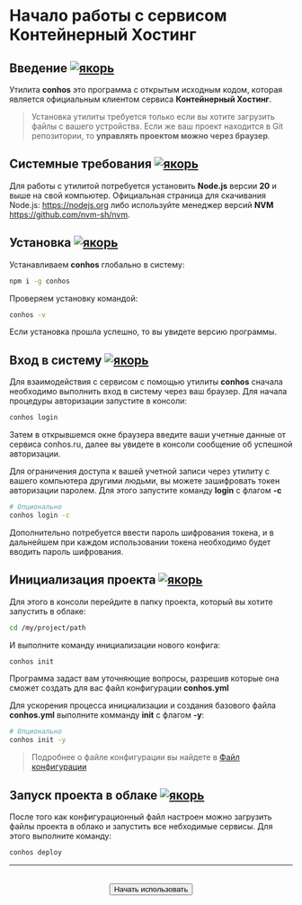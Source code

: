 # Начало работы с сервисом Контейнерный Хостинг

## Введение [![якорь](https://conhos.ru/images/icons/link.svg)](#intro)

Утилита **conhos** это программа с открытым исходным кодом, которая является официальным клиентом сервиса **Контейнерный Хостинг**.

> Установка утилиты требуется только если вы хотите загрузить файлы с вашего устройства. Если же ваш проект находится в Git репозитории, то **управлять проектом можно через браузер**.

## Системные требования [![якорь](https://conhos.ru/images/icons/link.svg)](#requirements)

Для работы с утилитой потребуется установить **Node.js** версии **20** и выше на свой компьютер. Официальная страница для скачивания Node.js: https://nodejs.org либо используйте менеджер версий **NVM** https://github.com/nvm-sh/nvm.

## Установка [![якорь](https://conhos.ru/images/icons/link.svg)](#install)

Устанавливаем **conhos** глобально в систему:

```sh
npm i -g conhos
```

Проверяем установку командой:

```sh
conhos -v
```

Если установка прошла успешно, то вы увидете версию программы.

## Вход в систему [![якорь](https://conhos.ru/images/icons/link.svg)](#login)

Для взаимодействия с сервисом с помощью утилиты **conhos** сначала необходимо выполнить вход в систему через ваш браузер.
Для начала процедуры авторизации запустите в консоли:

```sh
conhos login
```

Затем в открывшемся окне браузера введите ваши учетные данные от сервиса conhos.ru, далее вы увидете в консоли сообщение об успешной авторизации.

Для ограничения доступа к вашей учетной записи через утилиту с вашего компьютера другими людьми, вы можете зашифровать токен авторизации паролем.
Для этого запустите команду **login** с флагом **-с**

```sh
# Опционально
conhos login -c
```

Дополнительно потребуется ввести пароль шифрования токена, и в дальнейшем при каждом использовании токена необходимо будет вводить пароль шифрования.

## Инициализация проекта [![якорь](https://conhos.ru/images/icons/link.svg)](#init)

Для этого в консоли перейдите в папку проекта, который вы хотите запустить в облаке:

```sh
cd /my/project/path
```

И выполните команду инициализации нового конфига:

```sh
conhos init
```

Программа задаст вам уточняющие вопросы, разрешив которые она сможет создать для вас файл конфигурации **conhos.yml**

Для ускорения процесса инициализации и создания базового файла **conhos.yml** выполните комманду **init** с флагом **-y**:

```sh
# Опционально
conhos init -y
```

> Подробнее о файле конфигурации вы найдете в [Файл конфигурации](./ConfigFile.md#пример_файла_конфигурации)

## Запуск проекта в облаке [![якорь](https://conhos.ru/images/icons/link.svg)](#deploy)

После того как конфигурационный файл настроен можно загрузить файлы проекта в облако и запустить все небходимые сервисы.
Для этого выполните команду:

```sh
conhos deploy
```

---

<div style="display: flex; justify-content: center; margin-top: 2rem;">
  <a href="/dashboard"><button class="button-global">Начать использовать</button></a>
</div>
